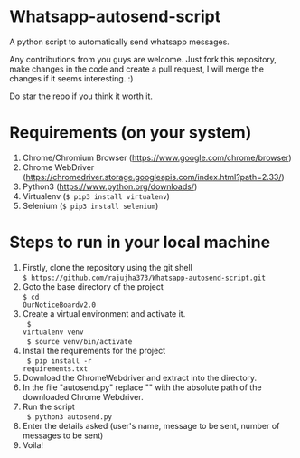 # Whatsapp-autosend-script

A python script to automatically send whatsapp messages.

Any contributions from you guys are welcome. Just fork this repository, make changes in the code and create a pull request, I will merge the changes if it seems interesting. :)

Do star the repo if you think it worth it.

# Requirements (on your system)
1. Chrome/Chromium Browser (https://www.google.com/chrome/browser)
2. Chrome WebDriver (https://chromedriver.storage.googleapis.com/index.html?path=2.33/)
3. Python3 (https://www.python.org/downloads/)
4. Virtualenv (<code>$ pip3 install virtualenv</code>)
5. Selenium (<code>$ pip3 install selenium</code>)

# Steps to run in your local machine
1. Firstly, clone the repository using the git shell <br>
<code>$ https://github.com/rajujha373/Whatsapp-autosend-script.git</code> 
2. Goto the base directory of the project <br>
<code>$ cd OurNoticeBoardv2.0</code>  
3. Create a virtual environment and activate it.<br> 
<code> $ virtualenv venv </code><br>
<code> $ source venv/bin/activate </code>
4. Install the requirements for the project<br> 
<code> $ pip install -r requirements.txt </code>
6. Download the ChromeWebdriver and extract into the directory.
7. In the file "autosend.py" replace "<global path of chromedriver>" with the absolute path of the downloaded Chrome Webdriver.
5. Run the script<br>
<code> $ python3 autosend.py</code>
6. Enter the details asked (user's name, message to be sent, number of messages to be sent)
7. Voila!

